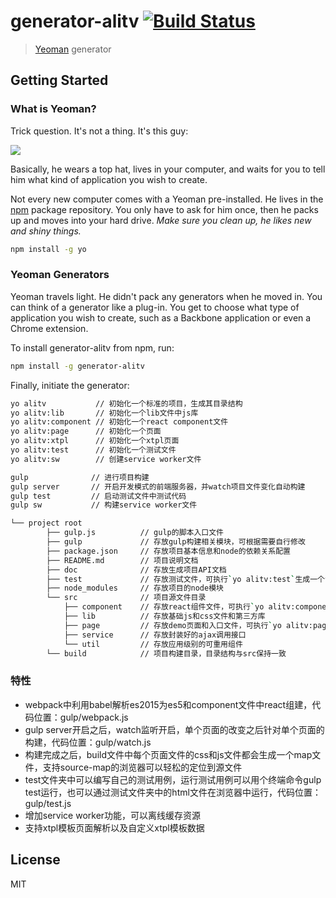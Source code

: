 # generator-alitv [![Build Status](https://secure.travis-ci.org/liudan92221/generator-alitv.png?branch=master)](https://travis-ci.org/liudan92221/generator-alitv)

> [Yeoman](http://yeoman.io) generator


## Getting Started

### What is Yeoman?

Trick question. It's not a thing. It's this guy:

![](http://i.imgur.com/JHaAlBJ.png)

Basically, he wears a top hat, lives in your computer, and waits for you to tell him what kind of application you wish to create.

Not every new computer comes with a Yeoman pre-installed. He lives in the [npm](https://npmjs.org) package repository. You only have to ask for him once, then he packs up and moves into your hard drive. *Make sure you clean up, he likes new and shiny things.*

```bash
npm install -g yo
```

### Yeoman Generators

Yeoman travels light. He didn't pack any generators when he moved in. You can think of a generator like a plug-in. You get to choose what type of application you wish to create, such as a Backbone application or even a Chrome extension.

To install generator-alitv from npm, run:

```bash
npm install -g generator-alitv
```

Finally, initiate the generator:

```bash
yo alitv           // 初始化一个标准的项目，生成其目录结构
yo alitv:lib       // 初始化一个lib文件中js库
yo alitv:component // 初始化一个react component文件
yo alitv:page      // 初始化一个页面
yo alitv:xtpl      // 初始化一个xtpl页面
yo alitv:test      // 初始化一个测试文件
yo alitv:sw        // 创建service worker文件
```

```bash
gulp              // 进行项目构建
gulp server       // 开启开发模式的前端服务器，并watch项目文件变化自动构建
gulp test         // 启动测试文件中测试代码
gulp sw           // 构建service worker文件
```

```bash
└── project root
        ├── gulp.js          // gulp的脚本入口文件
        ├── gulp             // 存放gulp构建相关模块，可根据需要自行修改
        ├── package.json     // 存放项目基本信息和node的依赖关系配置
        ├── README.md        // 项目说明文档
        ├── doc              // 存放生成项目API文档
        ├── test             // 存放测试文件，可执行`yo alitv:test`生成一个test
        ├── node_modules     // 存放项目的node模块
        └── src              // 项目源文件目录
            ├── component    // 存放react组件文件，可执行`yo alitv:component`生成一个component
            ├── lib          // 存放基础js和css文件和第三方库
            ├── page         // 存放demo页面和入口文件，可执行`yo alitv:page`生成一个page
            ├── service      // 存放封装好的ajax调用接口
            └── util         // 存放应用级别的可重用组件
        └── build            // 项目构建目录，目录结构与src保持一致
```

### 特性
* webpack中利用babel解析es2015为es5和component文件中react组建，代码位置：gulp/webpack.js
* gulp server开启之后，watch监听开启，单个页面的改变之后针对单个页面的构建，代码位置：gulp/watch.js
* 构建完成之后，build文件中每个页面文件的css和js文件都会生成一个map文件，支持source-map的浏览器可以轻松的定位到源文件
* test文件夹中可以编写自己的测试用例，运行测试用例可以用个终端命令gulp test运行，也可以通过测试文件夹中的html文件在浏览器中运行，代码位置：gulp/test.js
* 增加service worker功能，可以离线缓存资源
* 支持xtpl模板页面解析以及自定义xtpl模板数据

## License

MIT
